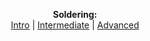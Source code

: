<p align="center">
  <b>Soldering:</b><br>
  <a href="https://docs.google.com/forms/d/1IS-XLif4VmlFMcx-erP73_9ocsrlIxmJXUkPCWGgzTQ/viewform?usp=send_form">Intro</a> |
  <a href="https://github.com/psu-epl/psu-epl.github.com/wiki/RF-Chamber">Intermediate</a> |
  <a href="https://github.com/psu-epl/psu-epl.github.com/wiki/Student-Store">Advanced</a> 
  <br>
</p>